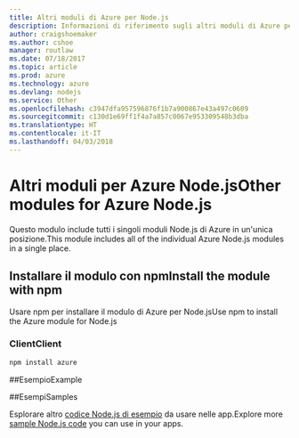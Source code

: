 ```yaml
---
title: Altri moduli di Azure per Node.js
description: Informazioni di riferimento sugli altri moduli di Azure per Node.js
author: craigshoemaker
ms.author: cshoe
manager: routlaw
ms.date: 07/18/2017
ms.topic: article
ms.prod: azure
ms.technology: azure
ms.devlang: nodejs
ms.service: Other
ms.openlocfilehash: c3947dfa957596876f1b7a900867e43a497c0609
ms.sourcegitcommit: c130d1e69ff1f4a7a857c0067e953309548b3dba
ms.translationtype: HT
ms.contentlocale: it-IT
ms.lasthandoff: 04/03/2018
---
```

# <a name="other-modules-for-azure-nodejs"></a><span data-ttu-id="ec528-103">Altri moduli per Azure Node.js</span><span class="sxs-lookup"><span data-stu-id="ec528-103">Other modules for Azure Node.js</span></span>

<span data-ttu-id="ec528-104">Questo modulo include tutti i singoli moduli Node.js di Azure in un'unica posizione.</span><span class="sxs-lookup"><span data-stu-id="ec528-104">This module includes all of the individual Azure Node.js modules in a single place.</span></span>

## <a name="install-the-module-with-npm"></a><span data-ttu-id="ec528-105">Installare il modulo con npm</span><span class="sxs-lookup"><span data-stu-id="ec528-105">Install the module with npm</span></span>

<span data-ttu-id="ec528-106">Usare npm per installare il modulo di Azure per Node.js</span><span class="sxs-lookup"><span data-stu-id="ec528-106">Use npm to install the Azure module for Node.js</span></span>

### <a name="client"></a><span data-ttu-id="ec528-107">Client</span><span class="sxs-lookup"><span data-stu-id="ec528-107">Client</span></span>

```bash
npm install azure
```

##<a name="example"></a><span data-ttu-id="ec528-108">Esempio</span><span class="sxs-lookup"><span data-stu-id="ec528-108">Example</span></span>

##<a name="samples"></a><span data-ttu-id="ec528-109">Esempi</span><span class="sxs-lookup"><span data-stu-id="ec528-109">Samples</span></span>

<span data-ttu-id="ec528-110">Esplorare altro [codice Node.js di esempio](https://azure.microsoft.com/resources/samples/?platform=nodejs) da usare nelle app.</span><span class="sxs-lookup"><span data-stu-id="ec528-110">Explore more [sample Node.js code](https://azure.microsoft.com/resources/samples/?platform=nodejs) you can use in your apps.</span></span>
